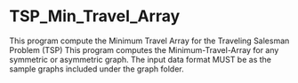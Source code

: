 # TSP_Min_Travel_Array
This program compute the Minimum Travel Array for the Traveling Salesman Problem (TSP)
This program computes the Minimum-Travel-Array for any symmetric or asymmetric graph.
The input data format MUST be as the sample graphs included under the graph folder.
